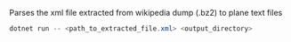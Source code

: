 Parses the xml file extracted from wikipedia dump (.bz2) to plane text files 

```powershell
dotnet run -- <path_to_extracted_file.xml> <output_directory>
```
